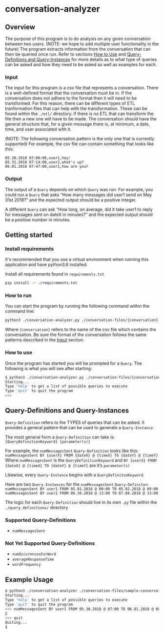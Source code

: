 # conversation-analyzer
## Overview
The purpose of this program is to do analysis on any given conversation between two users.
(NOTE: we hope to add multiple user functionality in the future) 
The program extracts information from the conversation that can then be queried once run. 
Refer to sections [How to Use](#how-to-use) and [Query-Definitions and Query-Instances](#query-definitions-and-query-instances) for more details as to what type of queries can be asked and how they need to be asked as well as examples for each.

### Input
The input for this program is a csv file that represents a conversation.
There is a well-defined format that the conversation must be in. If the conversation does not adhere to the format then it will need to be transformed.
For this reason, there can be different types of ETL tranformation files that can help with the transformation. These can be found within the `./etl/` directory.
If there is no ETL that can transform the file then a new one will have to be made.
The conversation should have the general structure that, for a given message there is, at minimum, a date, time, and user associated with it. 

(NOTE: The following conversation pattern is the only one that is currently supported)
For example, the csv file can contain something that looks like this:
```
05.30.2018 07:00:00,user1,hey!
05.31.2018 07:14:00,user2,what's up?
06.01.2018 07:47:00,user1,how are you?
```

### Output
The output of a `Query` depends on which `Query` was run. 
For example, you could run a `Query` that asks “How many messages did user1 send on May 31st 2018?”  and the expected output should be a positive integer.

A different `Query` can ask “How long, on average, did it take user1 to reply for messages sent on dateX in minutes?” and the expected output should be a positive number in minutes.

## Getting started
### Install requirements
It's recommended that you use a virtual environment when running this application and have python3.6 installed.

Install all requirements found in `requirements.txt`
```bash
pip install -r ./requirements.txt
```

### How to run
You can start the program by running the following command within the command line:
```bash
python3 ./conversation-analyzer.py ./conversation-files/{conversation}.csv
```
Where `{conversation}` refers to the name of the csv file which contains the conversation. Be sure the format of the conversation follows the same patterns described in the [Input](#input) section.

### How to use
Once the program has started you will be prompted for a `Query`. The following is what you will see after starting:
```bash
$ python3 ./conversation-analyzer.py ./conversation-files/{conversation}.csv
Starting...
Type 'help' to get a list of possible queries to execute
Type 'quit' to quit the program 
>>> 
```

## Query-Definitions and Query-Instances
`Query-Definition` refers to the TYPES of queries that can be asked. It provides a general pattern that can be used to generate a `Query-Instance`.

The most general form a `Query-Definition` can take is:
`{QueryDefinitionKeyword} {parameter(s)}`

For example, the `numMessagesSent` `Query-Definition`  looks like this:
`numMessagesSent BY {userX} FROM {dateX} @ {timeX} TO {dateY} @ {timeY}`
Where `numMessagesSent` is the `QueryDefinitionKeyword` and 
`BY {userX} FROM {dateX} @ {timeX} TO {dateY} @ {timeY}` are it’s `parameter(s)`

Likewise, every `Query-Instance` begins with a `QueryDefinitonKeyword`. 

Here are two `Query-Instances` for the `numMessagesSent` `Query-Definiton`:
`numMessagesSent BY user1 FROM 05.01.2018 @ 00:00 TO 05.02.2018 @ 00:00`
`numMessagesSent BY user2 FROM 06.30.2018 @ 13:00 TO 07.04.2018 @ 13:00`

The logic for each `Query-Definition` should live in its own `.py` file within the `./query_definitions/` directory

### Supported Query-Definitions
* `numMessagesSent`

### Not Yet Supported Query-Definitions
* `numOccurencesForWord`
* `averageResponseTime`
* `wordFrequency`

## Example Usage
```bash
$ python3 ./conversation-analyzer ./conversation-files/sample-conversation.csv
Starting...
Type 'help' to get a list of possible queries to execute
Type 'quit' to quit the program 
>>> numMessagesSent BY user1 FROM 05.30.2018 @ 07:00 TO 06.01.2018 @ 08:00
2
>>> quit
Quiting...
$
```